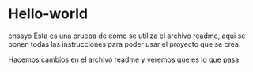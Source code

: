 # Hello-world
ensayo
Esta es una prueba de como se utiliza el archivo readme, aqui se ponen todas las instrucciones
para poder usar el proyecto que se crea.

Hacemos cambios en el archivo readme y veremos que es lo que pasa
